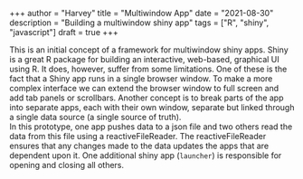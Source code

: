 +++
author = "Harvey"
title = "Multiwindow App"
date = "2021-08-30"
description = "Building a multiwindow shiny app"
tags = ["R", "shiny", "javascript"]
draft = true
+++

This is an initial concept of a framework for multiwindow shiny apps.  Shiny is a great R package for building an interactive, web-based, graphical UI using R.  It does, however, suffer from some limitations.  One of these is the fact that a Shiny app runs in a single browser window.  To make a more complex interface we can extend the browser window to full screen and add tab panels or scrollbars.  Another concept is to break parts of the app into separate apps, each with their own window, separate but linked through a single data source (a single source of truth).  
In this prototype, one app pushes data to a json file and two others read the data from this file using a reactiveFileReader.  The reactiveFileReader ensures that any changes made to the data updates the apps that are dependent upon it.  One additional shiny app (`launcher`) is responsible for opening and closing all others.
